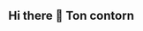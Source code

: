 ## Hi there 🤖 Ton contorn

<!--
**Amnat-auyana1998/Amnat-auyana1998** is a ✨ _special_ ✨ repository because its `README.md` (https://github.com/ton-blockchain/ton/blob/master/.github%2Fworkflows%2Fton-ccpcheck.yml) appears on your GitHub profile.

Here are some ideas to get you started:

- 🔭 I’m currently working on ...
- 🌱 I’m currently learning ...
- 👯 I’m looking to collaborate on ...
- 🤔 I’m looking for help with ...
- 💬 Ask me about ...
- 📫 How to reach me: ...
- 😄 Pronouns: ...
- ⚡ Fun fact: ...
-->
